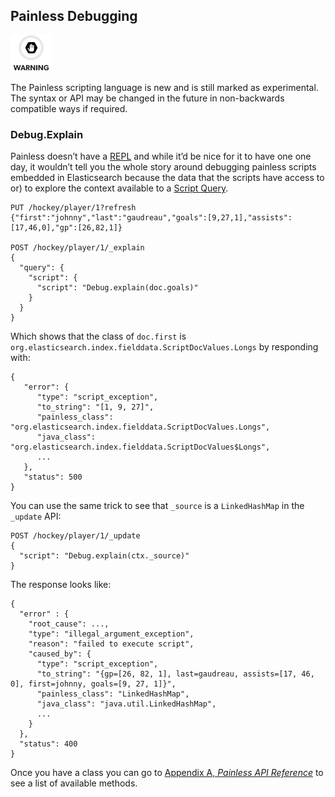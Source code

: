 ## Painless Debugging

![Warning](/images/icons/warning.png)

The Painless scripting language is new and is still marked as experimental. The syntax or API may be changed in the future in non-backwards compatible ways if required. 

### Debug.Explain

Painless doesn’t have a [REPL](https://en.wikipedia.org/wiki/Read%E2%80%93eval%E2%80%93print_loop) and while it’d be nice for it to have one one day, it wouldn’t tell you the whole story around debugging painless scripts embedded in Elasticsearch because the data that the scripts have access to or) to explore the context available to a [Script Query](query-dsl-script-query.html).
    
    
    PUT /hockey/player/1?refresh
    {"first":"johnny","last":"gaudreau","goals":[9,27,1],"assists":[17,46,0],"gp":[26,82,1]}
    
    POST /hockey/player/1/_explain
    {
      "query": {
        "script": {
          "script": "Debug.explain(doc.goals)"
        }
      }
    }

Which shows that the class of `doc.first` is `org.elasticsearch.index.fielddata.ScriptDocValues.Longs` by responding with:
    
    
    {
       "error": {
          "type": "script_exception",
          "to_string": "[1, 9, 27]",
          "painless_class": "org.elasticsearch.index.fielddata.ScriptDocValues.Longs",
          "java_class": "org.elasticsearch.index.fielddata.ScriptDocValues$Longs",
          ...
       },
       "status": 500
    }

You can use the same trick to see that `_source` is a `LinkedHashMap` in the `_update` API:
    
    
    POST /hockey/player/1/_update
    {
      "script": "Debug.explain(ctx._source)"
    }

The response looks like:
    
    
    {
      "error" : {
        "root_cause": ...,
        "type": "illegal_argument_exception",
        "reason": "failed to execute script",
        "caused_by": {
          "type": "script_exception",
          "to_string": "{gp=[26, 82, 1], last=gaudreau, assists=[17, 46, 0], first=johnny, goals=[9, 27, 1]}",
          "painless_class": "LinkedHashMap",
          "java_class": "java.util.LinkedHashMap",
          ...
        }
      },
      "status": 400
    }

Once you have a class you can go to [Appendix A, _Painless API Reference_](painless-api-reference.html) to see a list of available methods.
